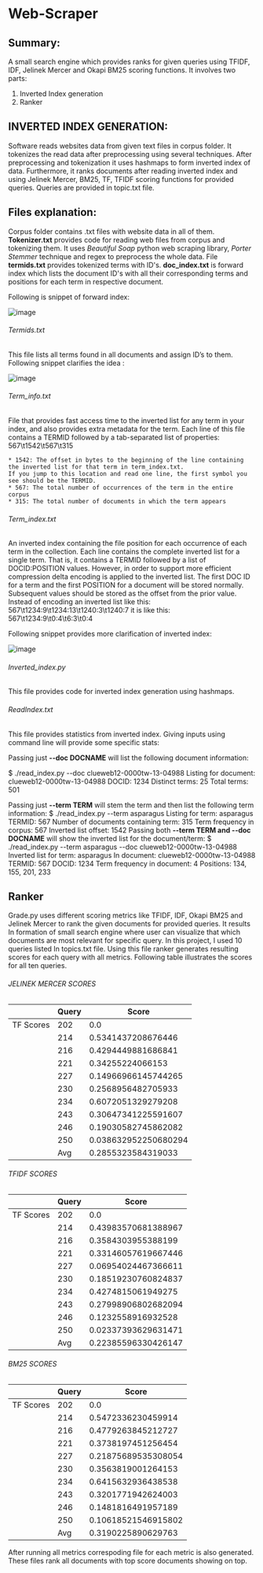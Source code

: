 # Web-Scraper

## Summary:
A small search engine which provides ranks for given queries using TFIDF, IDF, Jelinek Mercer and Okapi BM25 scoring functions. 
It involves two parts:
  1. Inverted Index generation
  2. Ranker 
  
## INVERTED INDEX GENERATION:
Software reads websites data from given text files in corpus folder. It tokenizes the read data after preprocessing using several techniques. After preprocessing and tokenization it uses hashmaps to form inverted index of data. Furthermore, it ranks documents after reading inverted index and using Jelinek Mercer, BM25, TF, TFIDF scoring functions for provided queries. Queries are provided in topic.txt file.

## Files explanation:

Corpus folder contains .txt files with website data in all of them. 
**Tokenizer.txt**  provides code for reading web files from corpus and tokenizing them. It uses _Beautiful Soap_ python web scraping library, _Porter Stemmer_ technique and regex to preprocess the whole data. File **termids.txt** provides tokenized terms with ID's. **doc_index.txt** is forward index which lists the document ID's with all their corresponding terms and positions for each term in respective document.

Following is snippet of forward index:

![image](https://drive.google.com/uc?export=view&id=13KKVPM7yp99PSiPt83lZCisTVDGOr6ud)


###### Termids.txt  
This file lists all terms found in all documents and assign ID’s to them. Following snippet clarifies the idea :

![image](https://drive.google.com/uc?export=view&id=1TD5ADt8TAHIRQOHyIbvOFniipqJoQ52W)

###### Term_info.txt 
File that provides fast access time to the inverted list for any term in your index, and also provides extra metadata for the term. Each line of this file contains a TERMID followed by a tab-separated list of properties: 567\t1542\t567\t315 


    * 1542: The offset in bytes to the beginning of the line containing the inverted list for that term in term_index.txt.
    If you jump to this location and read one line, the first symbol you see should be the TERMID. 
    * 567: The total number of occurrences of the term in the entire corpus 
    * 315: The total number of documents in which the term appears 

###### Term_index.txt 
 An inverted index containing the file position for each occurrence of each term in the collection. Each line contains the complete inverted list for a single term. That is, it contains a TERMID followed by a list of DOCID:POSITION values. However, in order to support more efficient compression delta encoding  is applied to the inverted list. The first DOC ID for a term and the first POSITION for a document will be stored normally. Subsequent values should be stored as the offset from the prior value. Instead of encoding an inverted list like this: 567\t1234:9\t1234:13\t1240:3\t1240:7 it is like this: 567\t1234:9\t0:4\t6:3\t0:4 
 
 
Following snippet provides more clarification of inverted index: 

![image](https://drive.google.com/uc?export=view&id=1O5M8_g0q4WsBRF5pxeLP5liSo026goLg)


###### Inverted_index.py 
This file provides code for inverted index generation using hashmaps. 

###### ReadIndex.txt 
This file provides statistics from inverted index. Giving inputs using command line will provide some specific stats:


Passing just **--doc DOCNAME** will list the following document information:


  $ ./read_index.py --doc clueweb12-0000tw-13-04988
  Listing for document: clueweb12-0000tw-13-04988
  DOCID: 1234
  Distinct terms: 25
  Total terms: 501
  
  
Passing just **--term TERM** will stem the term and then list the following term information:
$ ./read_index.py --term asparagus
Listing for term: asparagus
TERMID: 567
Number of documents containing term: 315
Term frequency in corpus: 567
Inverted list offset: 1542
Passing both **--term TERM and --doc DOCNAME** will show the inverted list for the
document/term:
$ ./read_index.py --term asparagus --doc clueweb12-0000tw-13-04988
Inverted list for term: asparagus
In document: clueweb12-0000tw-13-04988
TERMID: 567
DOCID: 1234
Term frequency in document: 4
Positions: 134, 155, 201, 233


## Ranker

Grade.py uses different scoring metrics like TFIDF, IDF, Okapi BM25 and Jelinek Mercer to rank the given documents for provided queries. It results In formation of small search engine where user can visualize that which documents are most relevant for specific query. 
In this project, I used 10 queries listed In topics.txt file. Using this file ranker generates resulting scores for each query with all metrics. Following table illustrates the scores for all ten queries.
  


###### JELINEK MERCER SCORES

|               |     Query     |  Score           |
| ------------- | ------------- | ---------------- |
| TF Scores   | 202   | 0.0                        |
|     | 214           | 0.5341437208676446        |
|     | 216          | 0.4294449881686841         |
|     | 221        | 0.34255224066153     |
|     | 227           | 0.14966966145744265    |
|     | 230           | 0.2568956482705933       |
|     | 234           | 0.6072051329279208       |
|     | 243           | 0.30647341225591607       |
|     | 246           | 0.19030582745862082    |
|     | 250           | 0.038632952250680294       |
|     | Avg           | 0.2855323584319033    |


###### TFIDF SCORES

|               |     Query     |  Score           |
| ------------- | ------------- | ---------------- |
| TF Scores   | 202   | 0.0                        |
|     | 214           | 0.43983570681388967        |
|     | 216          | 0.3584303955388199        |
|     | 221        | 0.33146057619667446        |
|     | 227           | 0.06954024467366611        |
|     | 230           | 0.18519230760824837        |
|     | 234           | 0.4274815061949275       |
|     | 243           | 0.27998906802682094       |
|     | 246           | 0.1232558916932528       |
|     | 250           | 0.02337393629631471        |
|     | Avg           | 0.22385596330426147       |

###### BM25 SCORES

|               |     Query     |  Score           |
| ------------- | ------------- | ---------------- |
| TF Scores   | 202   | 0.0                        |
|     | 214           | 0.5472336230459914        |
|     | 216          | 0.4779263845212727        |
|     | 221        | 0.3738197451256454      |
|     | 227           | 0.21875689535308054        |
|     | 230           | 0.3563819001264153        |
|     | 234           | 0.6415632936438538      |
|     | 243           | 0.3201771942624003      |
|     | 246           | 0.1481816491957189      |
|     | 250           | 0.10618521546915802     |
|     | Avg           | 0.3190225890629763       |


After running all metrics correspoding file for each metric is also generated. These files rank all documents with top score documents showing on top. 

